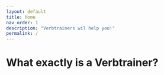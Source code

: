 ```yaml
---
layout: default
title: Home
nav_order: 1
description: "Verbtrainers wil help you!"
permalink: /
---
```


# What exactly is a Verbtrainer?